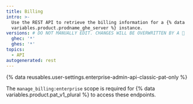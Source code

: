 ```yaml
---
title: Billing
intro: >-
  Use the REST API to retrieve the billing information for a {% data
  variables.product.prodname_ghe_server %} instance.
versions: # DO NOT MANUALLY EDIT. CHANGES WILL BE OVERWRITTEN BY A 🤖
  ghec: '*'
  ghes: '*'
topics:
  - API
autogenerated: rest
---
```


{% data reusables.user-settings.enterprise-admin-api-classic-pat-only %}

The `manage_billing:enterprise` scope is required for {% data variables.product.pat_v1_plural %} to access these endpoints.

<!-- Content after this section is automatically generated -->

